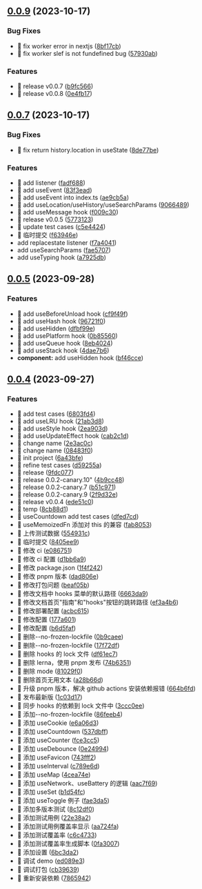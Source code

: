 ## [0.0.9](https://github.com/abelce/hooks/compare/v0.0.7...v0.0.9) (2023-10-17)

### Bug Fixes

- 🐛 fix worker error in nextjs ([8bf17cb](https://github.com/abelce/hooks/commit/8bf17cb1bf47605ab6240ba41382ae584fc2cbd0))
- 🐛 fix worker slef is not fundefined bug ([57930ab](https://github.com/abelce/hooks/commit/57930ab98411485ffe0f8a258005b18efae05a42))

### Features

- 🎸 release v0.0.7 ([b9fc566](https://github.com/abelce/hooks/commit/b9fc5667a17107f9bbc5435c49cb1e41cd118c3b))
- 🎸 release v0.0.8 ([0e4fb17](https://github.com/abelce/hooks/commit/0e4fb17f9794ddc397711043d43ceb5c61df9c32))

## [0.0.7](https://github.com/abelce/hooks/compare/v0.0.6...v0.0.7) (2023-10-17)

### Bug Fixes

- 🐛 fix return history.location in useState ([8de77be](https://github.com/abelce/hooks/commit/8de77be9f49597a74c53560f9a6974328f3f9f71))

### Features

- 🎸 add listener ([fadf688](https://github.com/abelce/hooks/commit/fadf688c06f6e79bc6bad00e1c80aace04ad975d))
- 🎸 add useEvent ([83f3ead](https://github.com/abelce/hooks/commit/83f3ead3731726b413a0b482f33e527dac0b0a3b))
- 🎸 add useEvent into index.ts ([ae9cb5a](https://github.com/abelce/hooks/commit/ae9cb5a0089bc25c713b9ec45ffd9f855c7fd2a5))
- 🎸 add useLocation/useHistory/useSearchParams ([9066489](https://github.com/abelce/hooks/commit/9066489e933806cc5d53bfbcfb3ea1ac89997f6a))
- 🎸 add useMessage hook ([f009c30](https://github.com/abelce/hooks/commit/f009c30326b23ec0f4387ec39cf2bdf95b22850f))
- 🎸 release v0.0.5 ([5773123](https://github.com/abelce/hooks/commit/5773123cd4b50a5d5931829db0038c784d736777))
- 🎸 update test cases ([c5e4424](https://github.com/abelce/hooks/commit/c5e4424f67fe1293a2412cf1197051b08f4b5eef))
- 🎸 临时提交 ([f63946e](https://github.com/abelce/hooks/commit/f63946e3b27d04a67e07e39943d8c8d4827ef089))
- add replacestate listener ([f7a4041](https://github.com/abelce/hooks/commit/f7a40412f883591b8f1416e57405d02bf9269982))
- add useSearchParams ([fae5707](https://github.com/abelce/hooks/commit/fae5707f665ce70bd588c8b4682d13619ed3a26b))
- add useTyping hook ([a7925db](https://github.com/abelce/hooks/commit/a7925db3a8b99120ba88aeca12c3c3a46d3a1bb5))

## [0.0.5](https://github.com/abelce/hooks/compare/v0.0.4...v0.0.5) (2023-09-28)

### Features

- 🎸 add useBeforeUnload hook ([cf9f49f](https://github.com/abelce/hooks/commit/cf9f49f3c048809b4a0f2e27433f3213743379c5))
- 🎸 add useHash hook ([96721f0](https://github.com/abelce/hooks/commit/96721f016479fc1155a6d90622619304d9fd1b7f))
- 🎸 add useHidden ([dfbf99e](https://github.com/abelce/hooks/commit/dfbf99e34ef0ec55bc115140f91420fc099b32bc))
- 🎸 add usePlatform hook ([0b85560](https://github.com/abelce/hooks/commit/0b8556043fa1ce6b2fa57c997995d18695758fcd))
- 🎸 add useQueue hook ([8eb4024](https://github.com/abelce/hooks/commit/8eb4024c3eb7fd8032ce1bee56d088a87d08a0f3))
- 🎸 add useStack hook ([4dae7b6](https://github.com/abelce/hooks/commit/4dae7b66a80117043eafeae16ab1f9b851eccece))
- **component:** add useHidden hook ([bf46cce](https://github.com/abelce/hooks/commit/bf46cce5397ada356723506c1356df488c87c51c))

## [0.0.4](https://github.com/abelce/hooks/compare/6a43bfecb201eefc15d24599672a682f73a5b948...v0.0.4) (2023-09-27)

### Features

- 🎸 add test cases ([6803fd4](https://github.com/abelce/hooks/commit/6803fd4adecd0ab56185965f4c41021e3016ef8e))
- 🎸 add useLRU hook ([21ab3d8](https://github.com/abelce/hooks/commit/21ab3d84a2050656bbcdedee233c65cb8a7fa0f3))
- 🎸 add useStyle hook ([2ea903d](https://github.com/abelce/hooks/commit/2ea903d89991e3a2952a597929d9d18435800be9))
- 🎸 add useUpdateEffect hook ([cab2c1d](https://github.com/abelce/hooks/commit/cab2c1d6c24ad9346ef511cf869c274771235ec3))
- 🎸 change name ([2e3ac0c](https://github.com/abelce/hooks/commit/2e3ac0cdba66ded24b4c2a71dddc5e1edf3c982a))
- 🎸 change name ([08483f0](https://github.com/abelce/hooks/commit/08483f01fc3c5d246798462a6d6a734d8325e7e6))
- 🎸 init project ([6a43bfe](https://github.com/abelce/hooks/commit/6a43bfecb201eefc15d24599672a682f73a5b948))
- 🎸 refine test cases ([d59255a](https://github.com/abelce/hooks/commit/d59255abbc32ce2b2b68f51c87b929dd5f4c73ba))
- 🎸 release ([9fdc077](https://github.com/abelce/hooks/commit/9fdc0774c41752c85a18270c6c175c974e606513))
- 🎸 release 0.0.2-canary.10" ([4b9cc48](https://github.com/abelce/hooks/commit/4b9cc48b3d5660b91741e57ecb6a8d684b830550))
- 🎸 release 0.0.2-canary.7 ([b51c971](https://github.com/abelce/hooks/commit/b51c9711336a9813fa2b18750a7ab36f47b19fb1))
- 🎸 release 0.0.2-canary.9 ([2f9d32e](https://github.com/abelce/hooks/commit/2f9d32ecb26634d5f5cced18fd3b53f762552e4f))
- 🎸 release v0.0.4 ([ede51c0](https://github.com/abelce/hooks/commit/ede51c0297c0152e31b575cf4e41fbaeb163bda2))
- 🎸 temp ([8cb88d1](https://github.com/abelce/hooks/commit/8cb88d18702deefb818369890c6b5b27997c0da4))
- 🎸 useCountdown add test cases ([dfed7cd](https://github.com/abelce/hooks/commit/dfed7cdb51c467e7de6809ad4b25a9d3aa8d346b))
- 🎸 useMemoizedFn 添加对 this 的兼容 ([fab8053](https://github.com/abelce/hooks/commit/fab805314ed7671e2b545bc7ec6bce3c342f5daa))
- 🎸 上传测试数据 ([554931c](https://github.com/abelce/hooks/commit/554931c16c019c65f0f8c5ae21b10b6252746ce5))
- 🎸 临时提交 ([8405ee9](https://github.com/abelce/hooks/commit/8405ee9e446a40751ab145d292aab5474286699a))
- 🎸 修改 ci ([e086751](https://github.com/abelce/hooks/commit/e086751b67c2fb2bd2cf3883896b73f2ac253ced))
- 🎸 修改 ci 配置 ([d1bb6a9](https://github.com/abelce/hooks/commit/d1bb6a91f36ebe25b696ffbb0a3db58479561559))
- 🎸 修改 package.json ([1f4f242](https://github.com/abelce/hooks/commit/1f4f24248286a57983948f3c34b9f6180e227812))
- 🎸 修改 pnpm 版本 ([dad806e](https://github.com/abelce/hooks/commit/dad806e5f8af74902bef887f4b106efdee0c7b85))
- 🎸 修改打包问题 ([beaf05b](https://github.com/abelce/hooks/commit/beaf05b8d470964b8391ff668a7f9dc549a0c886))
- 🎸 修改文档中 hooks 菜单的默认路径 ([6663da9](https://github.com/abelce/hooks/commit/6663da9b78f3fb4753035bc8258a2f791594d82f))
- 🎸 修改文档首页"指南"和"hooks"按钮的跳转路径 ([ef3a4b6](https://github.com/abelce/hooks/commit/ef3a4b64e13716cf59a58ce5e516c09171eb929b))
- 🎸 修改部署配置 ([acbc615](https://github.com/abelce/hooks/commit/acbc6154914faf0bf206dac54f14e04ef7e5bf45))
- 🎸 修改配置 ([177a601](https://github.com/abelce/hooks/commit/177a601fe1e2240263561c8833fc980af7eb3671))
- 🎸 修改配置 ([b6d5faf](https://github.com/abelce/hooks/commit/b6d5faffddaa2d2c669d106424396e16240c005a))
- 🎸 删除--no-frozen-lockfile ([0b9caee](https://github.com/abelce/hooks/commit/0b9caeed1223ea277e6676f47142f81192cff42e))
- 🎸 删除--no-frozen-lockfile ([17f72df](https://github.com/abelce/hooks/commit/17f72df8fe26def70c020ebcd8a98bbc82775f29))
- 🎸 删除 hooks 的 lock 文件 ([df61ec7](https://github.com/abelce/hooks/commit/df61ec738b17dffb14c3727cfdbe738d2f968601))
- 🎸 删除 lerna，使用 pnpm 发布 ([74b6351](https://github.com/abelce/hooks/commit/74b6351595341f14fa605a4952762c2a42a6fc19))
- 🎸 删除 mode ([81029f0](https://github.com/abelce/hooks/commit/81029f007ced71ced9615c09545db93882f7bfe3))
- 🎸 删除首页无用文本 ([a28b66d](https://github.com/abelce/hooks/commit/a28b66d2c89cf175750d9a4cce4e40d7e6832cd3))
- 🎸 升级 pnpm 版本，解决 github actions 安装依赖报错 ([664b6fd](https://github.com/abelce/hooks/commit/664b6fd824ecdb80fe1bcf3c948dfb428d007557))
- 🎸 发布最新版 ([1c03d17](https://github.com/abelce/hooks/commit/1c03d17e43c077e31f2b75665bdbe7e3cb87907d))
- 🎸 同步 hooks 的依赖到 lock 文件中 ([3ccc0ee](https://github.com/abelce/hooks/commit/3ccc0ee5f9814af101af6cfbfc12f01559830981))
- 🎸 添加--no-frozen-lockfile ([86feeb4](https://github.com/abelce/hooks/commit/86feeb49be319e6d4c7108c355f19dac6ab4d32a))
- 🎸 添加 useCookie ([e6a06d3](https://github.com/abelce/hooks/commit/e6a06d34bd983c570436d8759999bd091c366f3e))
- 🎸 添加 useCountdown ([537dbff](https://github.com/abelce/hooks/commit/537dbff1c429b051ff9d9e7397df3510612439c6))
- 🎸 添加 useCounter ([fce3cc5](https://github.com/abelce/hooks/commit/fce3cc5391e4ed8b98026a458211f129f5d2e32d))
- 🎸 添加 useDebounce ([0e24994](https://github.com/abelce/hooks/commit/0e249941e2c12201ce83d1a854bd4cc48536dfc6))
- 🎸 添加 useFavicon ([743fff2](https://github.com/abelce/hooks/commit/743fff2d8bce275f4510af3f992d9eff2f013ae7))
- 🎸 添加 useInterval ([c789e6d](https://github.com/abelce/hooks/commit/c789e6d499ad6bd4cdfe5be4d88179602a4cd1b1))
- 🎸 添加 useMap ([4cea74e](https://github.com/abelce/hooks/commit/4cea74e4624d47f1f026bc83f41bfd0f1ec17b7a))
- 🎸 添加 useNetwork、useBattery 的逻辑 ([aac7f69](https://github.com/abelce/hooks/commit/aac7f692e9dff820337a3d3944d06d03d54450bd))
- 🎸 添加 useSet ([b1d54fc](https://github.com/abelce/hooks/commit/b1d54fcecca0db0b3afd0885ba6c75ba4e322565))
- 🎸 添加 useToggle 例子 ([fae3da5](https://github.com/abelce/hooks/commit/fae3da5257ea985ea535f77ed80d6a543c878dd7))
- 🎸 添加多版本测试 ([8c12df0](https://github.com/abelce/hooks/commit/8c12df0612f7b764d006ce4acbe2fb90ba6df769))
- 🎸 添加测试用例 ([22e38a2](https://github.com/abelce/hooks/commit/22e38a209414526c1ae7fefbf06233b6c90bca34))
- 🎸 添加测试用例覆盖率显示 ([aa724fa](https://github.com/abelce/hooks/commit/aa724fa8cdcf373e8e0c2d1aa091a2cb58e0c3d6))
- 🎸 添加测试覆盖率 ([c6c4733](https://github.com/abelce/hooks/commit/c6c4733f51d306af59cd6dbe6a7245ac4a25c245))
- 🎸 添加测试覆盖率生成脚本 ([0fa3007](https://github.com/abelce/hooks/commit/0fa3007fbf725f1d221918fe8fc2af21948a6b85))
- 🎸 添加设置 ([6bc3da2](https://github.com/abelce/hooks/commit/6bc3da22bd451d879297e7c3ae99e5deb4aa2f82))
- 🎸 调试 demo ([ed089e3](https://github.com/abelce/hooks/commit/ed089e358029c38c8b6633ca576e3ddab94a01b7))
- 🎸 调试打包 ([cb39639](https://github.com/abelce/hooks/commit/cb3963903c46b033a0538d706cb4af4d31b2531e))
- 🎸 重新安装依赖 ([7865942](https://github.com/abelce/hooks/commit/7865942c81550ed33406916d9057747e0980cf4d))
